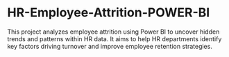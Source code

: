 # HR-Employee-Attrition-POWER-BI
This project analyzes employee attrition using Power BI to uncover hidden trends and patterns within HR data. It aims to help HR departments identify key factors driving turnover and improve employee retention strategies.
